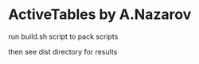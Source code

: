 ActiveTables by A.Nazarov
=========================

run build.sh script to pack scripts

then see dist directory for results
